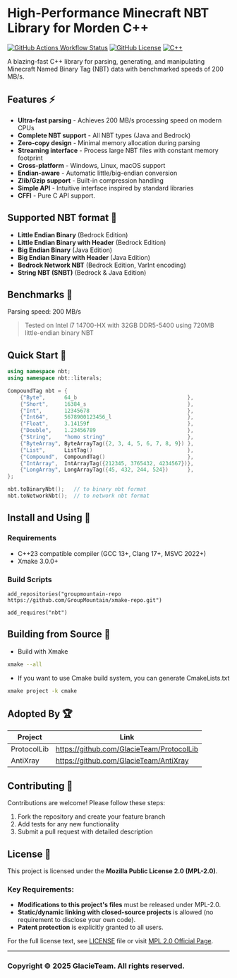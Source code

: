 # High-Performance Minecraft NBT Library for Morden C++

[![GitHub Actions Workflow Status](https://img.shields.io/github/actions/workflow/status/GlacieTeam/NBT/build.yml)](https://github.com/GlacieTeam/NBT/actions)
[![GitHub License](https://img.shields.io/github/license/GlacieTeam/NBT)](https://www.mozilla.org/en-US/MPL/2.0/)
[![C++](https://img.shields.io/badge/C++-23-blue?logo=C%2B%2B&logoColor=41a3ed)](https://en.cppreference.com/w/cpp/compiler_support.html) 

A blazing-fast C++ library for parsing, generating, and manipulating Minecraft Named Binary Tag (NBT) data with benchmarked speeds of 200 MB/s.

## Features ⚡
- **Ultra-fast parsing** - Achieves 200 MB/s processing speed on modern CPUs
- **Complete NBT support** - All NBT types (Java and Bedrock)
- **Zero-copy design** - Minimal memory allocation during parsing
- **Streaming interface** - Process large NBT files with constant memory footprint
- **Cross-platform** - Windows, Linux, macOS support
- **Endian-aware** - Automatic little/big-endian conversion
- **Zlib/Gzip support** - Built-in compression handling
- **Simple API** - Intuitive interface inspired by standard libraries
- **CFFI** - Pure C API support.

## Supported NBT format 📖
- **Little Endian Binary** (Bedrock Edition)
- **Little Endian Binary with Header** (Bedrock Edition)
- **Big Endian Binary** (Java Edition)
- **Big Endian Binary with Header** (Java Edition)
- **Bedrock Network NBT** (Bedrock Edition, VarInt encoding)
- **String NBT (SNBT)** (Bedrock & Java Edition)

## Benchmarks 🚀
Parsing speed: 200 MB/s
> Tested on Intel i7 14700-HX with 32GB DDR5-5400 using 720MB little-endian binary NBT

## Quick Start 🚀
```C++
using namespace nbt;
using namespace nbt::literals;

CompoundTag nbt = {
    {"Byte",      64_b                                   },
    {"Short",     16384_s                                },
    {"Int",       12345678                               },
    {"Int64",     5678900123456_l                        },
    {"Float",     3.14159f                               },
    {"Double",    1.23456789                             },
    {"String",    "homo string"                          },
    {"ByteArray", ByteArrayTag({2, 3, 4, 5, 6, 7, 8, 9}) },
    {"List",      ListTag()                              },
    {"Compound",  CompoundTag()                          },
    {"IntArray",  IntArrayTag({212345, 3765432, 4234567})},
    {"LongArray", LongArrayTag({45, 432, 244, 524})      },
};

nbt.toBinaryNbt();   // to binary nbt format
nbt.toNetworkNbt();  // to network nbt format
```

## Install and Using 🔧
### Requirements
- C++23 compatible compiler (GCC 13+, Clang 17+, MSVC 2022+)
- Xmake 3.0.0+

### Build Scripts
```xmake
add_repositories("groupmountain-repo https://github.com/GroupMountain/xmake-repo.git")

add_requires("nbt")
```

## Building from Source 🔧
- Build with Xmake
```bash
xmake --all
```
- If you want to use Cmake build system, you can generate CmakeLists.txt
```bash
xmake project -k cmake
```

## Adopted By 🏆
| Project          | Link                                         |
| ---------------- | -------------------------------------------- |
| ProtocolLib      | <https://github.com/GlacieTeam/ProtocolLib>  |
| AntiXray         | <https://github.com/GlacieTeam/AntiXray>     |

## Contributing 🤝
Contributions are welcome! Please follow these steps:

1. Fork the repository and create your feature branch
2. Add tests for any new functionality
3. Submit a pull request with detailed description


## License 📄
This project is licensed under the **Mozilla Public License 2.0 (MPL-2.0)**.  

### Key Requirements:
- **Modifications to this project's files** must be released under MPL-2.0.  
- **Static/dynamic linking with closed-source projects** is allowed (no requirement to disclose your own code).  
- **Patent protection** is explicitly granted to all users.  

For the full license text, see [LICENSE](LICENSE) file or visit [MPL 2.0 Official Page](https://www.mozilla.org/en-US/MPL/2.0/).  

---

### Copyright © 2025 GlacieTeam. All rights reserved.